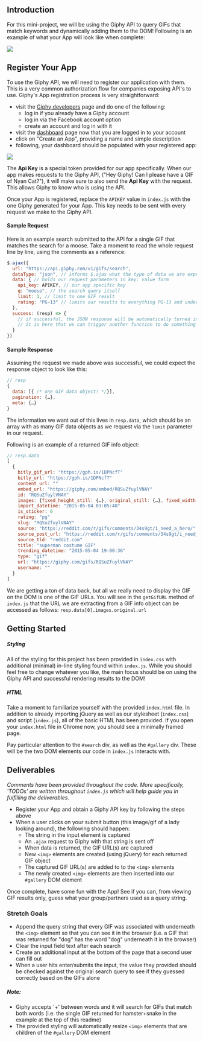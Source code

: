 ## Introduction

For this mini-project, we will be using the Giphy API to query GIFs that match keywords and dynamically adding them to the DOM! Following is an example of what your App will look like when complete:

![](https://curriculum-content.s3.amazonaws.com/KWK/sample-giphy-proj.gif)

## Register Your App

To use the Giphy API, we will need to register our application with them. This is a very common authorization flow for companies exposing API's to use. Giphy's App registration process is very straightforward:

- visit the [Giphy developers][giphy-dev] page and do one of the following:
  - log in if you already have a Giphy account
  - log in via the Facebook account option
  - create an account and log in with it
- visit the [dashboard][giphy-dashboard] page now that you are logged in to your account
- click on "Create an App", providing a name and simple description
- following, your dashboard should be populated with your registered app:

![](https://curriculum-content.s3.amazonaws.com/KWK/giphy-app-reg.png)
  
The **Api Key** is a special token provided for our app specifically. When our app makes requests to the Giphy API, ("Hey Giphy! Can I please have a GIF of Nyan Cat?"), it will make sure to also send the **Api Key** with the request. This allows Giphy to know who is using the API.

Once your App is registered, replace the `APIKEY` value in `index.js` with the one Giphy generated for your App. This key needs to be sent with every request we make to the Giphy API. 

#### Sample Request

Here is an example search submitted to the API for a single GIF that matches the search for a moose. Take a moment to read the whole request line by line, using the comments as a reference:

```javascript
$.ajax({
  url: "https://api.giphy.com/v1/gifs/search",
  dataType: "json", // informs $.ajax what the type of data we are expecting back will be
  data: { // holds our request parameters in key: value form
    api_key: APIKEY, // our app specific key
    q: "moose", // the search query itself
    limit: 1, // limit to one GIF result
    rating: "PG-13" // limits our results to everything PG-13 and under 
  },
  success: (resp) => {
    // if successful, the JSON response will be automatically turned into a JavaScript object by $.ajax
    // it is here that we can trigger another function to do something with the response data!
  }
})
```

#### Sample Response

Assuming the request we made above was successful, we could expect the response object to look like this:

```javascript
// resp
{
  data: [{ /* one GIF data object! */}], 
  pagination: {…}, 
  meta: {…}
}
```

The information we want out of this lives in `resp.data`, which should be an array with as many GIF data objects as we request via the `limit` parameter in our request.

Following is an example of a returned GIF info object:

```javascript
// resp.data
[
  {
    bitly_gif_url: "https://gph.is/1DPNcfT"
    bitly_url: "https://gph.is/1DPNcfT"
    content_url: ""
    embed_url: "https://giphy.com/embed/RQSuZfuylVNAY"
    id: "RQSuZfuylVNAY"
    images: {fixed_height_still: {…}, original_still: {…}, fixed_width: {…}, fixed_height_small_still: {…}, fixed_height_downsampled: {…}, …}
    import_datetime: "2015-05-04 03:05:40"
    is_sticker: 0
    rating: "pg"
    slug: "RQSuZfuylVNAY"
    source: "https://reddit.com/r/gifs/comments/34s9gt/i_need_a_hero/"
    source_post_url: "https://reddit.com/r/gifs/comments/34s9gt/i_need_a_hero/"
    source_tld: "reddit.com"
    title: "superman costume GIF"
    trending_datetime: "2015-05-04 19:00:36"
    type: "gif"
    url: "https://giphy.com/gifs/RQSuZfuylVNAY"
    username: ""
  }
]
```

We are getting a ton of data back, but all we really need to display the GIF on the DOM is one of the GIF URLs. You will see in the `getGifURL` method of `index.js` that the URL we are extracting from a GIF info object can be accessed as follows: `resp.data[0].images.original.url`

## Getting Started

##### Styling

All of the styling for this project has been provided in `index.css` with additional (minimal) in-line styling found within `index.js`. While you should feel free to change whatever you like, the main focus should be on using the Giphy API and successful rendering results to the DOM!

##### HTML

Take a moment to familiarize yourself with the provided `index.html` file. In addition to already importing jQuery as well as our stylesheet (`index.css`) and script (`index.js`), all of the basic HTML has been provided. If you open your `index.html` file in Chrome now, you should see a minimally framed page.

Pay particular attention to the `#search` div, as well as the `#gallery` div. These will be the two DOM elements our code in `index.js` interacts with. 

## Deliverables

_Comments have been provided throughout the code. More specifically, 'TODOs' are written throughout `index.js` which will help guide you in fulfilling the deliverables._

- Register your App and obtain a Giphy API key by following the steps above
- When a user clicks on your submit button (this image/gif of a lady looking around), the following should happen:
  - The string in the input element is captured
  - An `.ajax` request to Giphy with that string is sent off
  - When data is returned, the GIF URL(s) are captured
  - New `<img>` elements are created (using jQuery) for each returned GIF object
  - The captured GIF URL(s) are added to to the `<img>` elements
  - The newly created `<img>` elements are then inserted into our `#gallery` DOM element
  
Once complete, have some fun with the App! See if you can, from viewing GIF results only, guess what your group/partners used as a query string. 

### Stretch Goals

  - Append the query string that every GIF was associated with underneath the `<img>` element so that you can see it in the browser (i.e. a GIF that was returned for "dog" has the word "dog" underneath it in the browser)
  - Clear the input field text after each search
  - Create an additional input at the bottom of the page that a second user can fill out
  - When a user hits enter/submits the input, the value they provided should be checked against the original search query to see if they guessed correctly based on the GIFs alone

##### Note:
  - Giphy accepts '+' between words and it will search for GIFs that match both words (i.e. the single GIF returned for hamster+snake in the example at the top of this readme)
  - The provided styling will automatically resize `<img>` elements that are children of the `#gallery` DOM element
  

[giphy-dev]: https://developers.giphy.com/
[giphy-dashboard]: https://developers.giphy.com/dashboard/
